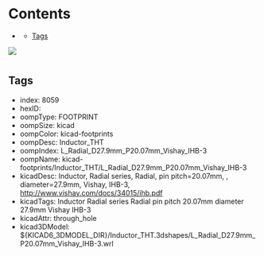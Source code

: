 



Contents
========

* [](#)
	* [Tags](#tags)
  
![][im]
# 

## Tags

- index: 8059
- hexID: 
- oompType: FOOTPRINT
- oompSize: kicad
- oompColor: kicad-footprints
- oompDesc: Inductor_THT
- oompIndex: L_Radial_D27.9mm_P20.07mm_Vishay_IHB-3
- oompName: kicad-footprints/Inductor_THT/L_Radial_D27.9mm_P20.07mm_Vishay_IHB-3
- kicadDesc: Inductor, Radial series, Radial, pin pitch=20.07mm, , diameter=27.9mm, Vishay, IHB-3, http://www.vishay.com/docs/34015/ihb.pdf
- kicadTags: Inductor Radial series Radial pin pitch 20.07mm  diameter 27.9mm Vishay IHB-3
- kicadAttr: through_hole
- kicad3DModel: ${KICAD6_3DMODEL_DIR}/Inductor_THT.3dshapes/L_Radial_D27.9mm_P20.07mm_Vishay_IHB-3.wrl



[im]: image.png
